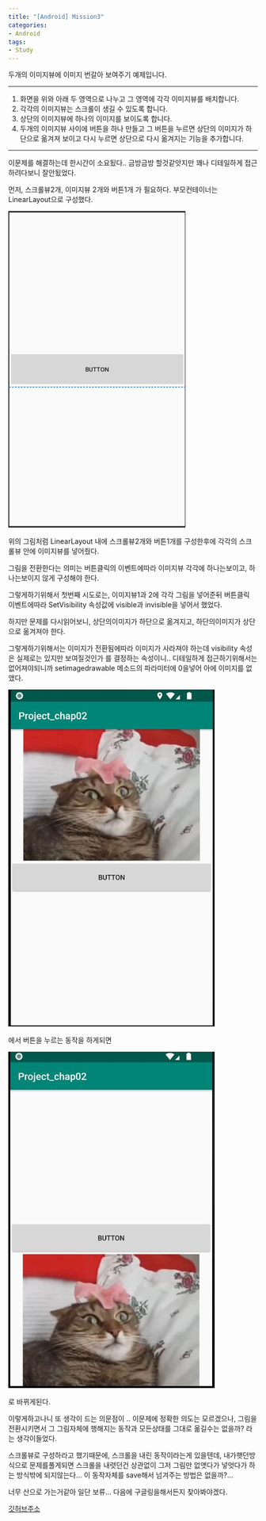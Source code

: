 ```yaml
---
title: "[Android] Mission3"
categories:
- Android
tags:
- Study
---
```


두개의 이미지뷰에 이미지 번갈아 보여주기 예제입니다.

---
1. 화면을 위와 아래 두 영역으로 나누고 그 영역에 각각 이미지뷰를 배치합니다.
2. 각각의 이미지뷰는 스크롤이 생길 수 있도록 합니다.
3. 상단의 이미지뷰에 하나의 이미지를 보이도록 합니다.
4. 두개의 이미지뷰 사이에 버튼을 하나 만들고 그 버튼을 누르면 상단의 이미지가 하단으로 옮겨져 보이고 다시 누르면 상단으로 다시 옮겨지는 기능을 추가합니다.
---

이문제를 해결하는데 한시간이 소요됬다.. 금방금방 할것같앗지만 꽤나 디테일하게 접근하려다보니 잘안됬었다.

먼저, 스크롤뷰2개, 이미지뷰 2개와 버튼1개 가 필요하다. 부모컨테이너는 LinearLayout으로 구성했다.

![Misson3-1](/assets/Misson3_3.JPG)


위의 그림처럼 LinearLayout 내에 스크롤뷰2개와 버튼1개를 구성한후에 각각의 스크롤뷰 안에 이미지뷰를 넣어줬다.

그림을 전환한다는 의미는 버튼클릭의 이벤트에따라 이미지뷰 각각에 하나는보이고, 하나는보이지 않게 구성해야 한다.

그렇게하기위해서 첫번째 시도로는, 이미지뷰1과 2에 각각 그림을 넣어준뒤 버튼클릭 이벤트에따라 SetVisibility 속성값에 visible과 invisible을 넣어서 했었다.

하지만 문제를 다시읽어보니, 상단의이미지가 하단으로 옮겨지고, 하단의이미지가 상단으로 옮겨져야 한다.

그렇게하기위해서는 이미지가 전환됨에따라 이미지가 사라져야 하는데 visibility 속성은 실제로는 있지만 보여질것인가 를 결정하는 속성이니.. 디테일하게 접근하기위해서는 없어져야되니까 setimagedrawable 메소드의 파라미터에 0을넣어 아에 이미지를 없앴다.

![Misson3-2](/assets/Misson3_1.JPG)

에서 버튼을 누르는 동작을 하게되면

![Misson3-3](/assets/Misson3_2.JPG)

로 바뀌게된다.


이렇게하고나니 또 생각이 드는 의문점이 .. 이문제에 정확한 의도는 모르겠으나, 그림을 전환시키면서 그 그림자체에 행해지는 동작과 모든상태를 그대로 옮길수는 없을까? 라는 생각이들었다.

스크롤뷰로 구성하라고 했기때문에, 스크롤을 내린 동작이라는게 있을텐데, 내가햇던방식으로 문제를풀게되면 스크롤을 내렷던건 상관없이 그저 그림만 없앳다가 넣엇다가 하는 방식밖에 되지않는다... 이 동작자체를 save해서 넘겨주는 방법은 없을까?...

너무 산으로 가는거같아 일단 보류... 다음에 구글링을해서든지 찾아봐야겠다.

[깃허브주소](https://github.com/jowunnal/studyAndroid/tree/master/Chap.01 "github link")